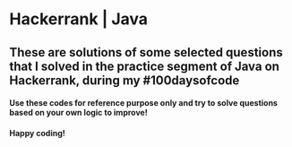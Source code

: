 # Hackerrank | Java

<h2>These are solutions of some selected questions that I solved in the practice segment of Java on Hackerrank, during my #100daysofcode</h2>

<h4>Use these codes for reference purpose only and try to solve questions based on your own logic to improve!</h4>
<h4>Happy coding!</h4>
